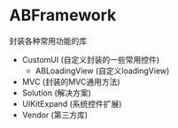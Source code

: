 # ABFramework
封装各种常用功能的库

- CustomUI            (自定义封装的一些常用控件)
  - ABLoadingView    (自定义loadingView)
- MVC                 (封装的MVC通用方法)
- Solution            (解决方案)
- UIKitExpand         (系统控件扩展)
- Vendor              (第三方库)
